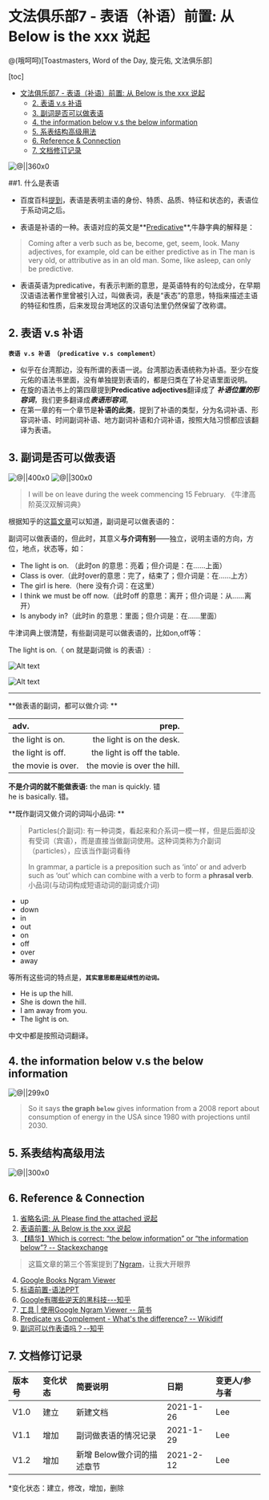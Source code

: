# 文法俱乐部7 - 表语（补语）前置: 从 Below is the xxx 说起
@(哦呵呵)[Toastmasters, Word of the Day, 旋元佑, 文法俱乐部]


[toc]

* [文法俱乐部7 \- 表语（补语）前置: 从 Below is the xxx 说起](#文法俱乐部7---表语补语前置-从-below-is-the-xxx-说起)
  * [2\. 表语 v\.s 补语](#2-表语-vs-补语)
  * [3\. 副词是否可以做表语](#3-副词是否可以做表语)
  * [4\. the information below v\.s the below information](#4-the-information-below-vs-the-below-information)
  * [5\.  系表结构高级用法](#5--系表结构高级用法)
  * [6\. Reference &amp; Connection](#6-reference--connection)
  * [7\. 文档修订记录](#7-文档修订记录)



![@||360x0](./1611543588517.png)











##1.  什么是表语


- 百度百科[提到](https://baike.baidu.com/item/%E8%A1%A8%E8%AF%AD/2017501?fr=aladdin)，表语是表明主语的身份、特质、品质、特征和状态的，表语位于系动词之后。

- 表语是补语的一种。表语对应的英文是**[Predicative](https://fanyi.baidu.com/#en/zh/predicative)**,牛静字典的解释是：
 > Coming after a verb such as be, become, get, seem, look. Many adjectives,  for example, old can be either predictive as in The man is very old, or attributive as in an old man. Some, like asleep, can only be predictive.

- 表语英语为predicative，有表示判断的意思，是英语特有的句法成分，在早期汉语语法著作里曾被引入过，叫做表词，表是“表态”的意思，特指来描述主语的特征和性质，后来发现台湾地区的汉语句法里仍然保留了改称谓。

## 2. 表语 v.s 补语 

**`表语 v.s 补语 （predicative v.s complement）`**

- 似乎在台湾那边，没有所谓的表语一说。台湾那边表语统称为补语。至少在旋元佑的语法书里面，没有单独提到表语的，都是归类在了补足语里面说明。
- 在旋的语法书上的第四章提到**Predicative adjectives**翻译成了 ***补语位置的形容词***，我们更多翻译成***表语形容词***。
- 在第一章的有一个章节是**补语的此类**，提到了补语的类型，分为名词补语、形容词补语、时间副词补语、地方副词补语和介词补语，按照大陆习惯都应该翻译为表语。


## 3. 副词是否可以做表语

![@||400x0](./1611903397948.png) ![@||300x0](./1611903420858.png)


> I will be on leave during the week commencing 15 February. 《牛津高阶英汉双解词典》

根据知乎的这[篇文章](https://www.zhihu.com/question/370471953)可以知道，副词是可以做表语的：

副词可以做表语的，但此时，其意义**与介词有别**——独立，说明主语的方向，方位，地点，状态等，如：
- The light is on. （此时on 的意思：亮着；但介词是：在……上面）
- Class is over.（此时over的意思：完了，结束了；但介词是：在……上方）
- The girl is here.（here 没有介词：在这里）
- I think we must be off now.（此时off 的意思：离开；但介词是：从……离开）
- Is anybody in?（此时in 的意思：里面；但介词是：在……里面）


牛津词典上很清楚，有些副词是可以做表语的，比如on,off等：

The light is on.（ on 就是副词做 is 的表语）:

![Alt text](./1611903749728.png)









![Alt text](./1611903782276.png)


---------------------

**做表语的副词，都可以做介词: ** 

| adv.|     prep.|   
| :-------- | --------:| 
| the light is on. |    the light is on the desk.| 
|the light is off. |the light is off the table. |
|the movie is over. | the movie is over the hill. |

**不是介词的就不能做表语:**
the man is quickly. 错     
he is basically. 错。

**既作副词又做介词的词叫小品词: **
> Particles(介副词): 有一种词类，看起来和介系词一模一样，但是后面却没有受词（宾语），而是直接当做副词使用。这种词类称为介副词（particles），应该当作副词看待
>  
>  In grammar, a particle is a preposition such as ‘into’ or and adverb such as ‘out’ which can combine with a verb to form a **phrasal verb**. 小品词(与动词构成短语动词的副词或介词)

 - up
 - down
 -  in
 - out
 - on
 - off
 - over
 - away 

等所有这些词的特点是，**`其实意思都是延续性的动词。`**

- He is up the hill.  
- She is down the hill. 
- I am away from you. 
- The light is on.  

中文中都是按照动词翻译。

## 4. the information below v.s the below information

![@||299x0](./1613135979471.png)















> So it says **the graph `below`** gives information from a 2008 report about consumption of energy in the USA since 1980 with projections until 2030.


## 5.  系表结构高级用法
![@||300x0](./1626850527810.png)



## 6. Reference & Connection

1. [省略名词: 从 Please find the attached 说起](https://www.evernote.com/l/ALovu1DFfd1FPZfiOpk6_XiVTPqnIKGarmU/)
2. [表语前置: 从 Below is the xxx 说起](https://www.evernote.com/l/ALqIa0bSt0RDcZ2NHFg70hAdYQl3qlfQ2B4/)
3. [【精华】Which is correct: “the below information” or “the information below”? -- Stackexchange](https://english.stackexchange.com/questions/609/which-is-correct-the-below-information-or-the-information-below)
> 这篇文章的第三个答案提到了[Ngram](https://books.google.com/ngrams/graph?content=the%20below%20information,the%20information%20below&year_start=1940&year_end=2008&corpus=0&smoothing=3&direct_url=t1;,the%20below%20information;,c0;.t1;,the%20information%20below;,c0)，让我大开眼界
4. [Google Books Ngram Viewer](https://books.google.com/ngrams/graph?content=the%20below%20information,the%20information%20below&year_start=1940&year_end=2008&corpus=0&smoothing=3&direct_url=t1;,the%20below%20information;,c0;.t1;,the%20information%20below;,c0)
5. [标语前置-语法PPT](https://max.book118.com/html/2018/1024/7152154013001154.shtm)
6. [Google有哪些逆天的黑科技---知乎](https://www.zhihu.com/question/26166417/answer/32329856)
7. [工具 | 使用Google Ngram Viewer -- 简书](https://www.jianshu.com/p/285cc5ee8dde)
5. [Predicate vs Complement - What's the difference? -- Wikidiff](https://wikidiff.com/predicate/complement)
6. [副词可以作表语吗？--知乎](https://www.zhihu.com/question/370471953)


##  7. 文档修订记录

| 版本号|     变化状态|   简要说明|  日期	|   变更人/参与者   |
| :-------- | :--------| :------ |:------ |:------ |
| V1.0|   建立| 新建文档 |2021-1-26  | Lee|
| V1.1|   增加| 副词做表语的情况记录 |2021-1-29 | Lee|
| V1.2|   增加| 新增 Below做介词的描述章节 |2021-2-12 | Lee|

*变化状态：建立，修改，增加，删除